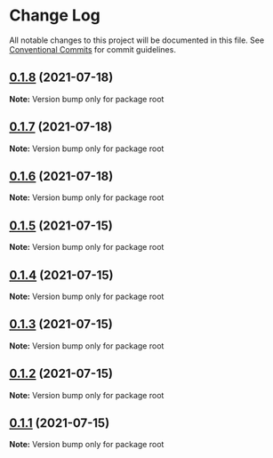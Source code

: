 # Change Log

All notable changes to this project will be documented in this file.
See [Conventional Commits](https://conventionalcommits.org) for commit guidelines.

## [0.1.8](https://github.com/KevinDyer/node-graffiticode-compiler-framework/compare/v0.1.7...v0.1.8) (2021-07-18)

**Note:** Version bump only for package root





## [0.1.7](https://github.com/KevinDyer/node-graffiticode-compiler-framework/compare/v0.1.6...v0.1.7) (2021-07-18)

**Note:** Version bump only for package root





## [0.1.6](https://github.com/KevinDyer/node-graffiticode-compiler-framework/compare/v0.1.5...v0.1.6) (2021-07-18)

**Note:** Version bump only for package root





## [0.1.5](https://github.com/KevinDyer/node-graffiticode-compiler-framework/compare/v0.1.4...v0.1.5) (2021-07-15)

**Note:** Version bump only for package root





## [0.1.4](https://github.com/KevinDyer/node-graffiticode-compiler-framework/compare/v0.1.3...v0.1.4) (2021-07-15)

**Note:** Version bump only for package root





## [0.1.3](https://github.com/KevinDyer/node-graffiticode-compiler-framework/compare/v0.1.2...v0.1.3) (2021-07-15)

**Note:** Version bump only for package root





## [0.1.2](https://github.com/KevinDyer/node-graffiticode-compiler-framework/compare/v0.1.1...v0.1.2) (2021-07-15)

**Note:** Version bump only for package root





## [0.1.1](https://github.com/KevinDyer/node-graffiticode-compiler-framework/compare/v0.0.18...v0.1.1) (2021-07-15)

**Note:** Version bump only for package root
